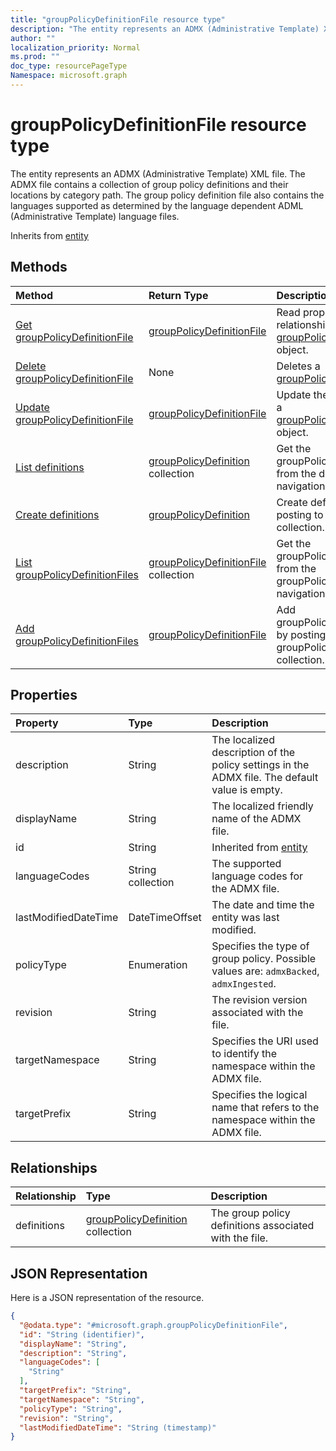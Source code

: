 ```yaml
---
title: "groupPolicyDefinitionFile resource type"
description: "The entity represents an ADMX (Administrative Template) XML file. The ADMX file contains a collection of group policy definitions and their locations by category path. The group policy definition file also contains the languages supported as determined by the language dependent ADML (Administrative Template) language files."
author: ""
localization_priority: Normal
ms.prod: ""
doc_type: resourcePageType
Namespace: microsoft.graph
---
```



# groupPolicyDefinitionFile resource type

The entity represents an ADMX (Administrative Template) XML file. The ADMX file contains a collection of group policy definitions and their locations by category path. The group policy definition file also contains the languages supported as determined by the language dependent ADML (Administrative Template) language files.


Inherits from [entity](../resources/entity.md)

## Methods
|Method|Return Type|Description|
|:---|:---|:---|
|[Get groupPolicyDefinitionFile](../api/grouppolicydefinitionfile-get.md)|[groupPolicyDefinitionFile](../resources/groupPolicyDefinitionFile.md)|Read properties and relationships of the [groupPolicyDefinitionFile](../resources/grouppolicydefinitionfile.md) object.|
|[Delete groupPolicyDefinitionFile](../api/grouppolicydefinitionfile-delete.md)|None|Deletes a [groupPolicyDefinitionFile](../resources/grouppolicydefinitionfile.md).|
|[Update groupPolicyDefinitionFile](../api/grouppolicydefinitionfile-update.md)|[groupPolicyDefinitionFile](../resources/groupPolicyDefinitionFile.md)|Update the properties of a [groupPolicyDefinitionFile](../resources/grouppolicydefinitionfile.md) object.|
|[List definitions](../api/grouppolicydefinitionfile-list-definitions.md)|[groupPolicyDefinition](../resources/groupPolicyDefinition.md) collection|Get the groupPolicyDefinitions from the definitions navigation property.|
|[Create definitions](../api/grouppolicydefinitionfile-post-definitions.md)|[groupPolicyDefinition](../resources/groupPolicyDefinition.md)|Create definitions by posting to the definitions collection.|
|[List groupPolicyDefinitionFiles](../api/intune-devices-devicemanagement-list-grouppolicydefinitionfiles.md)|[groupPolicyDefinitionFile](../resources/groupPolicyDefinitionFile.md) collection|Get the groupPolicyDefinitionFiles from the groupPolicyDefinitionFiles navigation property.|
|[Add groupPolicyDefinitionFiles](../api/intune-devices-devicemanagement-post-grouppolicydefinitionfiles.md)|[groupPolicyDefinitionFile](../resources/groupPolicyDefinitionFile.md)|Add groupPolicyDefinitionFiles by posting to the groupPolicyDefinitionFiles collection.|

## Properties
|Property|Type|Description|
|:---|:---|:---|
|description|String|The localized description of the policy settings in the ADMX file. The default value is empty.|
|displayName|String|The localized friendly name of the ADMX file.|
|id|String| Inherited from [entity](../resources/entity.md)|
|languageCodes|String collection|The supported language codes for the ADMX file.|
|lastModifiedDateTime|DateTimeOffset|The date and time the entity was last modified.|
|policyType|Enumeration|Specifies the type of group policy. Possible values are: `admxBacked`, `admxIngested`.|
|revision|String|The revision version associated with the file.|
|targetNamespace|String|Specifies the URI used to identify the namespace within the ADMX file.|
|targetPrefix|String|Specifies the logical name that refers to the namespace within the ADMX file.|

## Relationships
|Relationship|Type|Description|
|:---|:---|:---|
|definitions|[groupPolicyDefinition](../resources/groupPolicyDefinition.md) collection|The group policy definitions associated with the file.|

## JSON Representation
Here is a JSON representation of the resource.
<!-- {
  "blockType": "resource",
  "keyProperty": "id",
  "@odata.type": "microsoft.graph.groupPolicyDefinitionFile",
  "baseType": "microsoft.graph.entity",
  "openType": false
}
-->
``` json
{
  "@odata.type": "#microsoft.graph.groupPolicyDefinitionFile",
  "id": "String (identifier)",
  "displayName": "String",
  "description": "String",
  "languageCodes": [
    "String"
  ],
  "targetPrefix": "String",
  "targetNamespace": "String",
  "policyType": "String",
  "revision": "String",
  "lastModifiedDateTime": "String (timestamp)"
}
```


